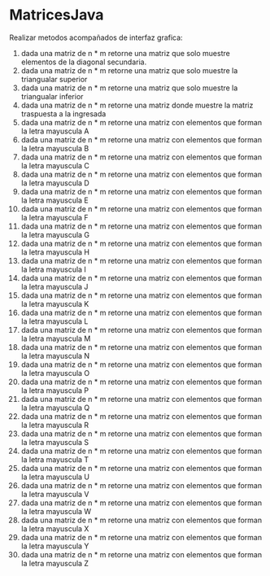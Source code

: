 # MatricesJava
Realizar metodos acompañados de interfaz grafica:
1. dada una matriz de n * m retorne una matriz que solo muestre elementos de la diagonal secundaria.
2. dada una matriz de n * m retorne una matriz que solo muestre la triangualar superior
3. dada una matriz de n * m retorne una matriz que solo muestre la triangualar inferior
4. dada una matriz de n * m retorne una matriz donde muestre la matriz traspuesta a la ingresada
5. dada una matriz de n * m retorne una matriz con elementos que forman la letra mayuscula A
6. dada una matriz de n * m retorne una matriz con elementos que forman la letra mayuscula B
7. dada una matriz de n * m retorne una matriz con elementos que forman la letra mayuscula C
8. dada una matriz de n * m retorne una matriz con elementos que forman la letra mayuscula D
9. dada una matriz de n * m retorne una matriz con elementos que forman la letra mayuscula E
10. dada una matriz de n * m retorne una matriz con elementos que forman la letra mayuscula F
11. dada una matriz de n * m retorne una matriz con elementos que forman la letra mayuscula G
12. dada una matriz de n * m retorne una matriz con elementos que forman la letra mayuscula H
13. dada una matriz de n * m retorne una matriz con elementos que forman la letra mayuscula I
14. dada una matriz de n * m retorne una matriz con elementos que forman la letra mayuscula J
15. dada una matriz de n * m retorne una matriz con elementos que forman la letra mayuscula K
16. dada una matriz de n * m retorne una matriz con elementos que forman la letra mayuscula L
17. dada una matriz de n * m retorne una matriz con elementos que forman la letra mayuscula M
18. dada una matriz de n * m retorne una matriz con elementos que forman la letra mayuscula N
19. dada una matriz de n * m retorne una matriz con elementos que forman la letra mayuscula O
20. dada una matriz de n * m retorne una matriz con elementos que forman la letra mayuscula P
21. dada una matriz de n * m retorne una matriz con elementos que forman la letra mayuscula Q
22. dada una matriz de n * m retorne una matriz con elementos que forman la letra mayuscula R
23. dada una matriz de n * m retorne una matriz con elementos que forman la letra mayuscula S
24. dada una matriz de n * m retorne una matriz con elementos que forman la letra mayuscula T
25. dada una matriz de n * m retorne una matriz con elementos que forman la letra mayuscula U
26. dada una matriz de n * m retorne una matriz con elementos que forman la letra mayuscula V
27. dada una matriz de n * m retorne una matriz con elementos que forman la letra mayuscula W
28. dada una matriz de n * m retorne una matriz con elementos que forman la letra mayuscula X
29. dada una matriz de n * m retorne una matriz con elementos que forman la letra mayuscula Y
30. dada una matriz de n * m retorne una matriz con elementos que forman la letra mayuscula Z
